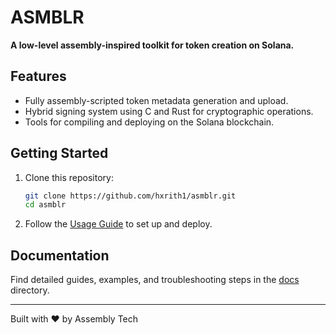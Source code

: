# ASMBLR

**A low-level assembly-inspired toolkit for token creation on Solana.**

## Features
- Fully assembly-scripted token metadata generation and upload.
- Hybrid signing system using C and Rust for cryptographic operations.
- Tools for compiling and deploying on the Solana blockchain.

## Getting Started
1. Clone this repository:
   ```bash
   git clone https://github.com/hxrith1/asmblr.git
   cd asmblr
   ```
2. Follow the [Usage Guide](docs/usage-guide.md) to set up and deploy.

## Documentation
Find detailed guides, examples, and troubleshooting steps in the [docs](docs/) directory.

---
Built with ❤️ by Assembly Tech

